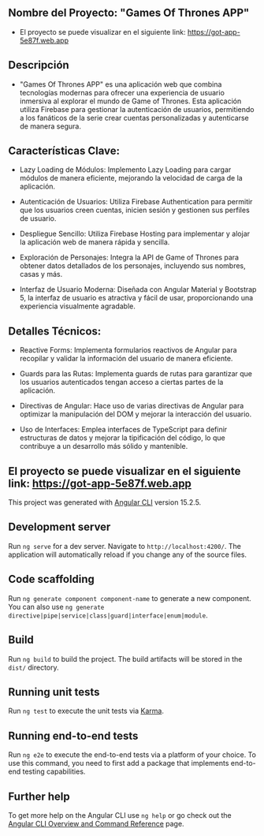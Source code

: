 ## Nombre del Proyecto: "Games Of Thrones APP"
 - El proyecto se puede visualizar en el siguiente link: https://got-app-5e87f.web.app
## Descripción
- "Games Of Thrones APP" es una aplicación web que combina tecnologías modernas para ofrecer una experiencia de usuario inmersiva al explorar el mundo de Game of Thrones. Esta aplicación utiliza Firebase para gestionar la autenticación de usuarios, permitiendo a los fanáticos de la serie crear cuentas personalizadas y autenticarse de manera segura.

## Características Clave:

- Lazy Loading de Módulos: Implemento Lazy Loading para cargar módulos de manera eficiente, mejorando la velocidad de carga de la aplicación.

- Autenticación de Usuarios: Utiliza Firebase Authentication para permitir que los usuarios creen cuentas, inicien sesión y gestionen sus perfiles de usuario.

- Despliegue Sencillo: Utiliza Firebase Hosting para implementar y alojar la aplicación web de manera rápida y sencilla.

- Exploración de Personajes: Integra la API de Game of Thrones para obtener datos detallados de los personajes, incluyendo sus nombres, casas y más.

- Interfaz de Usuario Moderna: Diseñada con Angular Material y Bootstrap 5, la interfaz de usuario es atractiva y fácil de usar, proporcionando una experiencia visualmente agradable.

## Detalles Técnicos:

- Reactive Forms: Implementa formularios reactivos de Angular para recopilar y validar la información del usuario de manera eficiente.

- Guards para las Rutas: Implementa guards de rutas para garantizar que los usuarios autenticados tengan acceso a ciertas partes de la aplicación.

- Directivas de Angular: Hace uso de varias directivas de Angular para optimizar la manipulación del DOM y mejorar la interacción del usuario.

- Uso de Interfaces: Emplea interfaces de TypeScript para definir estructuras de datos y mejorar la tipificación del código, lo que contribuye a un desarrollo más sólido y mantenible.

## El proyecto se puede visualizar en el siguiente link: https://got-app-5e87f.web.app


This project was generated with [Angular CLI](https://github.com/angular/angular-cli) version 15.2.5.

## Development server

Run `ng serve` for a dev server. Navigate to `http://localhost:4200/`. The application will automatically reload if you change any of the source files.

## Code scaffolding

Run `ng generate component component-name` to generate a new component. You can also use `ng generate directive|pipe|service|class|guard|interface|enum|module`.

## Build

Run `ng build` to build the project. The build artifacts will be stored in the `dist/` directory.

## Running unit tests

Run `ng test` to execute the unit tests via [Karma](https://karma-runner.github.io).

## Running end-to-end tests

Run `ng e2e` to execute the end-to-end tests via a platform of your choice. To use this command, you need to first add a package that implements end-to-end testing capabilities.

## Further help

To get more help on the Angular CLI use `ng help` or go check out the [Angular CLI Overview and Command Reference](https://angular.io/cli) page.
